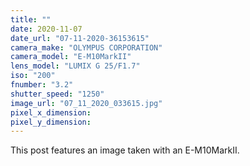 ```yaml
---
title: ""
date: 2020-11-07
date_url: "07-11-2020-36153615"
camera_make: "OLYMPUS CORPORATION"
camera_model: "E-M10MarkII"
lens_model: "LUMIX G 25/F1.7"
iso: "200"
fnumber: "3.2"
shutter_speed: "1250"
image_url: "07_11_2020_033615.jpg"
pixel_x_dimension: 
pixel_y_dimension: 
---
```


This post features an image taken with an E-M10MarkII.
